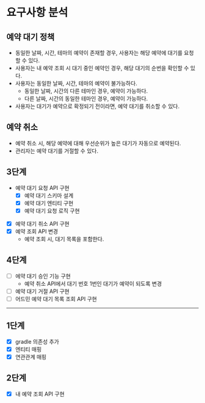 # 요구사항 분석

## 예약 대기 정책

- 동일한 날짜, 시간, 테마의 예약이 존재할 경우, 사용자는 해당 예약에 대기를 요청할 수 있다.
- 사용자는 내 예약 조회 시 대기 중인 예약인 경우, 해당 대기의 순번을 확인할 수 있다.
- 사용자는 동일한 날짜, 시간, 테마의 예약이 불가능하다.
  - 동일한 날짜, 시간의 다른 테마인 경우, 예약이 가능하다.
  - 다른 날짜, 시간의 동일한 테마인 경우, 예약이 가능하다.
- 사용자는 대기가 예약으로 확정되기 전이라면, 예약 대기를 취소할 수 있다.

## 예약 취소
- 예약 취소 시, 해당 예약에 대해 우선순위가 높은 대기가 자동으로 예약된다.
- 관리자는 예약 대기를 거절할 수 있다.

## 3단계
- 예약 대기 요청 API 구현
  - [x] 예약 대기 스키마 설계
  - [x] 예약 대기 엔티티 구현
  - [x] 예약 대기 요청 로직 구현
- [x] 예약 대기 취소 API 구현 
- [x] 예약 조회 API 변경
  - 예약 조회 시, 대기 목록을 포함한다.

## 4단계
- [ ] 에약 대기 승인 기능 구현
  - 예약 취소 API에서 대기 번호 1번인 대기가 예약이 되도록 변경
- [ ] 예약 대기 거절 API 구현
- [ ] 어드민 예약 대기 목록 조회 API 구현
 
---
## 1단계
- [x] gradle 의존성 추가
- [x] 엔티티 매핑
- [x] 연관관계 매핑

## 2단계
- [x] 내 예약 조회 API 구현
